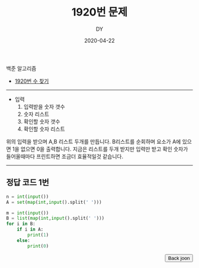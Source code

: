 ﻿---
layout: post
title:  "1920번 문제"
date:   2020-04-22
author: DY
comments: true
categories: backjoon
---

백준 알고리즘
* [1920번 수 찾기](https://www.acmicpc.net/problem/1920)

---
- 입력
  1. 입력받을 숫자 갯수 
  2. 숫자 리스트
  3. 확인할 숫자 갯수
  4. 확인할 숫자 리스트

위의 입력을 받으며 A,B 리스트 두개를 만듭니다. B리스트를 순회하며 요소가 A에 있으면 1을 없으면 0을 출력합니다.
지금은 리스트를 두개 받지만 입력만 받고 확인 숫자가 들어올때마다 프린트하면 조금더 효율적일것 같습니다.

---
## 정답 코드 1번

```python
n = int(input())
A = set(map(int,input().split(' ')))

m = int(input())
B = list(map(int,input().split(' ')))
for i in B:
    if i in A:
        print(1)
    else:
        print(0)

```
<div style="float: right;">
  <button onclick="location.href='https://www.acmicpc.net/' ">Back joon</button>
</div>


